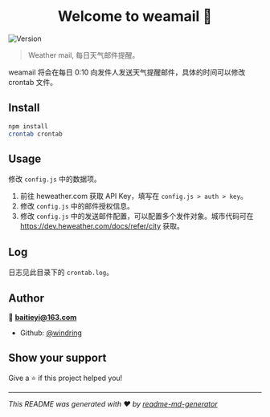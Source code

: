 <h1 align="center">Welcome to weamail 👋</h1>
<p>
  <img alt="Version" src="https://img.shields.io/badge/version-0.0.1-blue.svg?cacheSeconds=2592000" />
</p>

> Weather mail, 每日天气邮件提醒。

weamail 将会在每日 0:10 向发件人发送天气提醒邮件，具体的时间可以修改 crontab 文件。

## Install

```sh
npm install
crontab crontab
```

## Usage

修改 `config.js` 中的数据项。

1. 前往 heweather.com 获取 API Key，填写在 `config.js > auth > key`。
2. 修改 `config.js` 中的邮件授权信息。
3. 修改 `config.js` 中的发送邮件配置，可以配置多个发件对象。城市代码可在 https://dev.heweather.com/docs/refer/city 获取。

## Log

日志见此目录下的 `crontab.log`。

## Author

👤 **baitieyi@163.com**

* Github: [@windring](https://github.com/windring)

## Show your support

Give a ⭐️ if this project helped you!

***
_This README was generated with ❤️ by [readme-md-generator](https://github.com/kefranabg/readme-md-generator)_